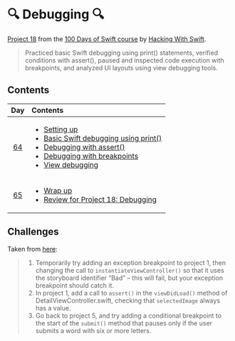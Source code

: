 # 🔍 Debugging 🔍

[Project 18](https://www.hackingwithswift.com/read/18/overview) from the [100 Days of Swift course](https://www.hackingwithswift.com/100) by [Hacking With Swift](https://www.hackingwithswift.com/).

>Practiced basic Swift debugging using print() statements, verified conditions with assert(), paused and inspected code execution with breakpoints, and analyzed UI layouts using view debugging tools.

## Contents

|                      Day                      | Contents                                                                                                                                                                                                                                                                                                                                                                                                            |
|:---------------------------------------------:|:--------------------------------------------------------------------------------------------------------------------------------------------------------------------------------------------------------------------------------------------------------------------------------------------------------------------------------------------------------------------------------------------------------------------|
| [64](https://www.hackingwithswift.com/100/64) | <ul><li>[Setting up](https://www.hackingwithswift.com/read/18/1/setting-up)</li><li>[Basic Swift debugging using print()](https://www.hackingwithswift.com/read/18/2)</li><li>[Debugging with assert()](https://www.hackingwithswift.com/read/18/3)</li><li>[Debugging with breakpoints](https://www.hackingwithswift.com/read/18/4)</li><li>[View debugging](https://www.hackingwithswift.com/read/18/5)</li></ul> |
| [65](https://www.hackingwithswift.com/100/65) | <ul><li>[Wrap up](https://www.hackingwithswift.com/read/18/6)</li><li>[Review for Project 18: Debugging](https://www.hackingwithswift.com/review/hws/project-18-debugging)</li></ul>                                                                                                                                                                                                                                |


## Challenges

Taken from [here](https://www.hackingwithswift.com/read/18/6):

>1. Temporarily try adding an exception breakpoint to project 1, then changing the call to `instantiateViewController()` so that it uses the storyboard identifier “Bad” – this will fail, but your exception breakpoint should catch it.
>2. In project 1, add a call to `assert()` in the `viewDidLoad()` method of DetailViewController.swift, checking that `selectedImage` always has a value.
>3. Go back to project 5, and try adding a conditional breakpoint to the start of the `submit()` method that pauses only if the user submits a word with six or more letters.
